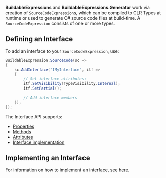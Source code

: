 **BuildableExpressions** and **BuildableExpressions.Generator** work via creation of 
`SourceCodeExpression`s, which can be compiled to CLR Types at runtime or used to generate C# source
code files at build-time. A `SourceCodeExpression` consists of one or more types.

## Defining an Interface

To add an interface to your `SourceCodeExpression`, use:

```csharp
BuildableExpression.SourceCode(sc =>
{
    sc.AddInterface("IMyInterface", itf =>
    {
        // Set interface attributes:
        itf.SetVisibility(TypeVisibility.Internal);
        itf.SetPartial();

        // Add interface members
    });
});
```

The Interface API supports:

- [Properties](Building-Properties)
- [Methods](Building-Methods)
- [Attributes](Building-Attributes)
- [Interface implementation](Implementing-Interfaces)

## Implementing an Interface

For information on how to implement an interface, see [here](Implementing-Interfaces).